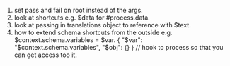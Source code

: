 1. set pass and fail on root instead of the args.
2. look at shortcuts e.g. $data for #process.data.
3. look at passing in translations object to reference with $text.
4. how to extend schema shortcuts from the outside e.g. $context.schema.variables = $var.
{
    "$var": "$context.schema.variables",
    "$obj": {}
} // hook to process so that you can get access too it.